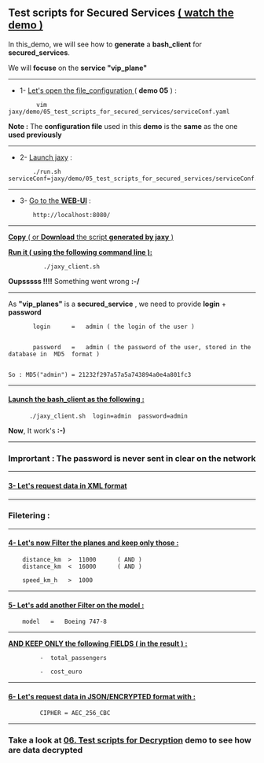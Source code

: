 
## Test scripts for Secured Services [ ( watch the demo ) ](https://www.youtube.com/watch?v=n3U0hMAEMnQ&list=PLgd4yhA9GWz3lc2XmuW1lwlH3sjT4gHwa&index=7)
 
  In this_demo, we will see how to **generate** a **bash_client** for **secured_services**. 

  We will **focuse** on the **service "vip_plane"**
  
--------


  *  1- [ Let's open the file_configuration ](https://www.youtube.com/watch?v=n3U0hMAEMnQ&list=PLgd4yhA9GWz3lc2XmuW1lwlH3sjT4gHwa&index=7&t=0m26s) ( **demo 05** ) :

```               
        vim jaxy/demo/05_test_scripts_for_secured_services/serviceConf.yaml 
```
 
  **Note :** The **configuration file** used in this **demo** is the **same** as the one **used previously**


--------

  *  2- [Launch jaxy](https://www.youtube.com/watch?v=n3U0hMAEMnQ&list=PLgd4yhA9GWz3lc2XmuW1lwlH3sjT4gHwa&index=7&t=1m19s) : 

```	   
       ./run.sh  serviceConf=jaxy/demo/05_test_scripts_for_secured_services/serviceConf.yaml
```
      
----

  * 3- [Go to the **WEB-UI**](https://www.youtube.com/watch?v=n3U0hMAEMnQ&list=PLgd4yhA9GWz3lc2XmuW1lwlH3sjT4gHwa&index=7&t=1m44s) : 
  
```	   
       http://localhost:8080/
```

----

   [**Copy** ( or **Download** the script **generated by jaxy** )](https://www.youtube.com/watch?v=n3U0hMAEMnQ&list=PLgd4yhA9GWz3lc2XmuW1lwlH3sjT4gHwa&index=7&t=2m27s) 


   [**Run it ( using the following command line ):**](https://www.youtube.com/watch?v=n3U0hMAEMnQ&list=PLgd4yhA9GWz3lc2XmuW1lwlH3sjT4gHwa&index=7&t=2m55s) 

```
          ./jaxy_client.sh
```

 **Oupsssss !!!!** Something went wrong **:-/**
  
----

As **"vip_planes"** is a **secured_service** , we need to provide **login**  +  **password**

```
       login      =   admin ( the login of the user )


       password   =   admin ( the password of the user, stored in the database in  MD5  format )


So : MD5("admin") = 21232f297a57a5a743894a0e4a801fc3

```

-----

#### [Launch the bash_client as the following :](https://www.youtube.com/watch?v=n3U0hMAEMnQ&list=PLgd4yhA9GWz3lc2XmuW1lwlH3sjT4gHwa&index=7&t=4m36s)  

```
      ./jaxy_client.sh  login=admin  password=admin      
```

**Now**, It work's **:-)**

-----

### **Imprortant :  The password is never sent in clear on the network**

-----

#### [3- Let's request data in XML format](https://www.youtube.com/watch?v=n3U0hMAEMnQ&list=PLgd4yhA9GWz3lc2XmuW1lwlH3sjT4gHwa&index=7&t=5m20s) 

-----

         
### Filetering : 

-----

#### [4- Let's now Filter the planes and keep only those :](https://www.youtube.com/watch?v=n3U0hMAEMnQ&list=PLgd4yhA9GWz3lc2XmuW1lwlH3sjT4gHwa&index=7&t=6m08s)

```
    distance_km  >  11000      ( AND )
    distance_km  <  16000      ( AND )

    speed_km_h   >  1000
```               
               
----


#### [5- Let's add another Filter on the model :](https://www.youtube.com/watch?v=n3U0hMAEMnQ&list=PLgd4yhA9GWz3lc2XmuW1lwlH3sjT4gHwa&index=7&t=7m38s)

```
    model   =   Boeing 747-8 
```

----

 [**AND KEEP ONLY the following FIELDS ( in the result ) :**](https://www.youtube.com/watch?v=n3U0hMAEMnQ&list=PLgd4yhA9GWz3lc2XmuW1lwlH3sjT4gHwa&index=7&t=8m35s)

```
         -  total_passengers 

         -  cost_euro
```
----

#### [6- Let's request data in JSON/ENCRYPTED format with :](https://www.youtube.com/watch?v=n3U0hMAEMnQ&list=PLgd4yhA9GWz3lc2XmuW1lwlH3sjT4gHwa&index=7&t=9m12s)

```
         CIPHER = AEC_256_CBC
```
----

 ### Take a look at  [ 06. Test scripts for Decryption](https://github.com/rac021/Jaxy/tree/master/jaxy/demo/06_test_scripts_for_decryption) demo to see how are data **decrypted**
         
